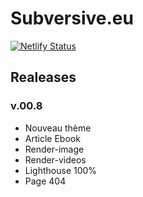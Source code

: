 # Subversive.eu

[![Netlify Status](https://api.netlify.com/api/v1/badges/d1079fea-189b-44b6-a191-d6e886f0f0ca/deploy-status)](https://app.netlify.com/sites/goofy-tesla-61455c/deploys)

## Realeases

### v.00.8

- Nouveau thème
- Article Ebook
- Render-image
- Render-videos
- Lighthouse 100%
- Page 404
